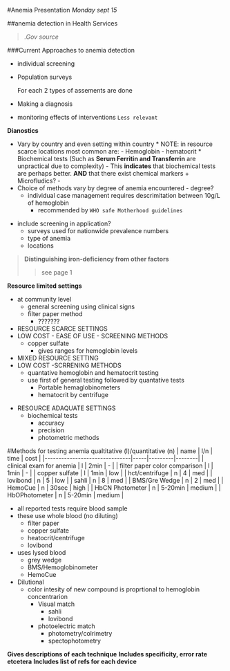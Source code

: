 #Anemia Presentation
_Monday sept 15_

##anemia detection in Health Services 
>_.Gov source_

###Current Approaches to anemia detection
- individual screening
- Population surveys

	For each 2 types of assements are done
- Making a diagnosis
- monitoring effects of interventions `Less relevant`

__Dianostics__

- Vary by country and even setting within country
		* NOTE: in resource scarce locations most common are:
			- Hemoglobin
			- hematocrit
		* Biochemical tests (Such as __Serum Ferritin and Transferrin__ are unpractical due to complexity)
			- This __indicates__ that biochemical tests are perhaps better. __AND__ that there exist chemical markers
				+ Microfludics?
			- <!-- TODO: look up citation. No inline citations -->
- Choice of methods vary by degree of anemia encountered
			- degree?
	+ individual case management requires descrimitation between 10g/L of hemoglobin
		* recommended by `WHO safe Motherhood guidelines`
*	include screening in application? 
	-	surveys used for nationwide prevalence numbers
	*	type of anemia
	*	locations

>__Distinguishing iron-deficiency from other factors__	
>>	see page 1	

__Resource limited settings__

- at community level
	+ general screening using clinical signs
	+ filter paper method
		* ???????
- RESOURCE SCARCE SETTINGS
- LOW COST - EASE OF USE - SCREENING METHODS
	+ copper sulfate
		* gives ranges for hemoglobin levels
- MIXED RESOURCE SETTING
- LOW COST -SCRRENING METHODS
	- quantative hemoglobin and hematocrit testing
	- use first of general testing followed by quantative tests
		+ Portable hemaglobinometers
		+ hematocrit by centrifuge
* RESOURCE ADAQUATE SETTINGS
	- biochemical tests
		+ accuracy
		+ precision
		+ photometric methods


#Methods for testing anemia
qualtitative (l)/quantitative (n)
|              name             | l/n |   time  |  cost  |
|-------------------------------|-----|---------|--------|
| clinical exam for anemia      | l   | 2min    | -      |
| filter paper color comparison | l   | 1min    | -      |
| copper sulfate                | l   | 1min    | low    |
| hct/centrifuge                | n   | 4       | med    |
| lovibond                      | n   | 5       | low    |
| sahli                         | n   | 8       | med    |
| BMS/Gre Wedge                 | n   | 2       | med    |
| HemoCue                       | n   | 30sec   | high   |
| HbCN Photometer               | n   | 5-20min | medium |
| HbOPhotometer                 | n   | 5-20min | medium |

 - all reported tests require blood sample
 - these use whole blood (no diluting)
 	+ filter paper
 	+ copper sulfate
 	+ heatocrit/centrifuge
 	+ lovibond
 - uses lysed blood
 	+ grey wedge
 	+ BMS/Hemoglobinometer
 	+ HemoCue
 - Dilutional 
 	+ color intesity of new compound is proprtional to hemoglobin concentrarion
 		* Visual match
 			- sahli
 			- lovibond
 		* photoelectric match
 			- photometry/colrimetry
 			- spectophotometry

__Gives descriptions of each technique__
__Includes specificity, error rate etcetera__
__Includes list of refs for each device__



